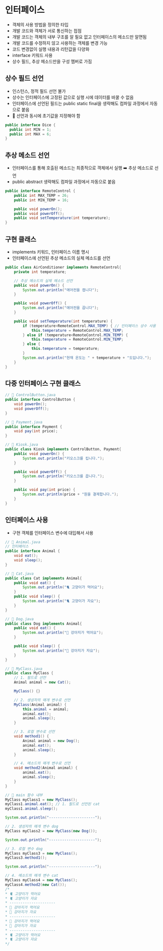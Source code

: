 # 인터페이스

- 객체의 사용 방법을 정의한 타입
- 개발 코드와 객체가 서로 통신하는 접점
- 개발 코드는 객체의 내부 구조를 알 필요 없고 인터페이스의 메소드만 알면됨
- 개발 코드를 수정하지 않고 사용하는 객체를 변경 가능
- 코드 변경없이 실행 내용과 리턴값을 다양화
- interface 키워드 사용
- 상수 필드, 추상 메소드만을 구성 멤버로 가짐

## 상수 필드 선언

- 인스턴스, 정적 필드 선언 불가
- 상수는 인터페이스에 고정된 값으로 실행 시에 데이터를 바꿀 수 없음
- 인터페이스에 선언된 필드는 public static final을 생략해도 컴파일 과정에서 자동으로 붙음
- 🚨 선언과 동시에 초기값을 지정해야 함

```java
public interface Dice {
  public int MIN = 1;
  public int MAX = 6;
}
```

## 추상 메소드 선언

- 인터페이스를 통해 호출된 메소드는 최종적으로 객체에서 실행 ➡️ 추상 메소드로 선언
- public abstract 생략해도 컴파일 과정에서 자동으로 붙음

```java
public interface RemoteControl {
    public int MAX_TEMP = 26;
    public int MIN_TEMP = 16;

    public void powerOn();
    public void powerOff();
    public void setTemperature(int temperature);
}
```

## 구현 클래스

- implements 키워드, 인터페이스 이름 명시
- 인터페이스에 선언된 추상 메소드의 실체 메소드를 선언

```java
public class AirConditioner implements RemoteControl{
    private int temperature;

    // 추상 메소드의 실체 메소드 선언
    public void powerOn() {
        System.out.println("에어컨을 켭니다");
    }

    public void powerOff() {
        System.out.println("에어컨을 끕니다");
    }

    public void setTemperature(int temperature) {
        if (temperature>RemoteControl.MAX_TEMP) { // 인터페이스 상수 사용
            this.temperature = RemoteControl.MAX_TEMP;
        } else if (temperature<RemoteControl.MIN_TEMP) {
            this.temperature = RemoteControl.MIN_TEMP;
        } else {
            this.temperature = temperature;
        }
        System.out.println("현재 온도는 " + temperature + "도입니다.");
    }
}
```

## 다중 인터페이스 구현 클래스

```java
// 📂 ControlButton.java
public interface ControlButton {
    void powerOn();
    void powerOff();
}
```

```java
// 📂 Payment.java
public interface Payment {
    void pay(int price);
}
```

```java
// 📂 Kiosk.java
public class Kiosk implements ControlButton, Payment{
    public void powerOn() {
        System.out.println("키오스크를 킵니다.");
    }

    public void powerOff() {
        System.out.println("키오스크를 끕니다.");
    }

    public void pay(int price) {
        System.out.println(price + "원을 결제합니다.");
    }
}
```

## 인터페이스 사용

- 구현 객체를 인터페이스 변수에 대입해서 사용

```java
// 📂 Animal.java
// 인터페이스
public interface Animal {
    void eat();
    void sleep();
}
```

```java
// 📂 Cat.java
public class Cat implements Animal{
    public void eat() {
        System.out.println("🐈 고양이가 먹어요");
    }
    public void sleep() {
        System.out.println("🐈 고양이가 자요");
    }
}
```

```java
// 📂 Dog.java
public class Dog implements Animal{
    public void eat() {
        System.out.println("🐶 강아지가 먹어요");
    }

    public void sleep() {
        System.out.println("🐶 강아지가 자요");
    }
}
```

```java
// 📂 MyClass.java
public class MyClass {
    // 1. 필드로 선언
    Animal animal = new Cat();

    MyClass() {}

    // 2. 생성자의 매개 변수로 선언
    MyClass(Animal animal) {
        this.animal = animal;
        animal.eat();
        animal.sleep();
    }

    // 3. 로컬 변수로 선언
    void method1() {
        Animal animal = new Dog();
        animal.eat();
        animal.sleep();
    }

    // 4. 메소드의 매개 변수로 선언
    void method2(Animal animal) {
        animal.eat();
        animal.sleep();
    }
}
```

```java
// 📂 main 함수 내부
MyClass myClass1 = new MyClass();
myClass1.animal.eat(); // 1. 필드로 선언된 cat
myClass1.animal.sleep();

System.out.println("---------------------");

// 2. 생성자의 매개 변수 dog
MyClass myClass2 = new MyClass(new Dog());

System.out.println("---------------------");

// 3. 로컬 변수 dog
MyClass myClass3 = new MyClass();
myClass3.method1();

System.out.println("---------------------");

// 4. 메소드의 매개 변수 cat
MyClass myClass4 = new MyClass();
myClass4.method2(new Cat());
/*
* 🐈 고양이가 먹어요
* 🐈 고양이가 자요
* ---------------------
* 🐶 강아지가 먹어요
* 🐶 강아지가 자요
* ---------------------
* 🐶 강아지가 먹어요
* 🐶 강아지가 자요
* ---------------------
* 🐈 고양이가 먹어요
* 🐈 고양이가 자요
*/
```
